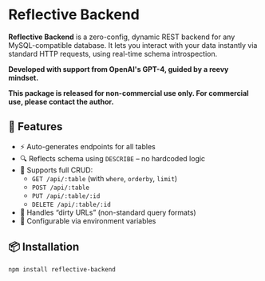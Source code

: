 # Reflective Backend

**Reflective Backend** is a zero-config, dynamic REST backend for any MySQL-compatible database. It lets you interact with your data instantly via standard HTTP requests, using real-time schema introspection.

**Developed with support from OpenAI's GPT-4, guided by a reevy mindset.**

**This package is released for non-commercial use only. For commercial use, please contact the author.**

## 🚀 Features

- ⚡ Auto-generates endpoints for all tables
- 🔍 Reflects schema using `DESCRIBE` – no hardcoded logic
- 🔁 Supports full CRUD:
  - `GET /api/:table` (with `where`, `orderby`, `limit`)
  - `POST /api/:table`
  - `PUT /api/:table/:id`
  - `DELETE /api/:table/:id`
- 🧠 Handles “dirty URLs” (non-standard query formats)
- 🔐 Configurable via environment variables



## 📦 Installation

```bash
npm install reflective-backend
